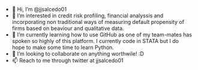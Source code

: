 - 👋 Hi, I’m @jjsalcedo01
- 👀 I’m interested in credit risk profiling, financial analyssis and incorporating non traditional ways of measuring default propensity of firms based on beaviour and qualitative data.
- 🌱 I’m currently learning how to use GitHub as one of my team-mates has spoken so highly of this platform. I currently code in STATA but I do hope to make some time to learn Python.
- 💞️ I’m looking to collaborate on anything worthwile! :D
- 📫 Reach to me through twitter at jjsalcedo01 

<!---
jjsalcedo01/jjsalcedo01 is a ✨ special ✨ repository because its `README.md` (this file) appears on your GitHub profile.
You can click the Preview link to take a look at your changes.
--->
